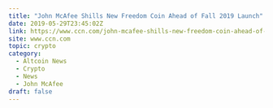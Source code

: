 ```yaml
---
title: "John McAfee Shills New Freedom Coin Ahead of Fall 2019 Launch"
date: 2019-05-29T23:45:02Z
link: https://www.ccn.com/john-mcafee-shills-new-freedom-coin-ahead-of-fall-2019-launch?utm_medium=RSS&utm_source=hune
site: www.ccn.com
topic: crypto
category:
  - Altcoin News
  - Crypto
  - News
  - John McAfee
draft: false
---
```

